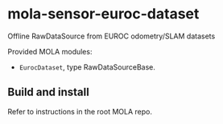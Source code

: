 # mola-sensor-euroc-dataset
Offline RawDataSource from EUROC odometry/SLAM datasets

Provided MOLA modules:
* `EurocDataset`, type RawDataSourceBase.

## Build and install
Refer to instructions in the root MOLA repo.
